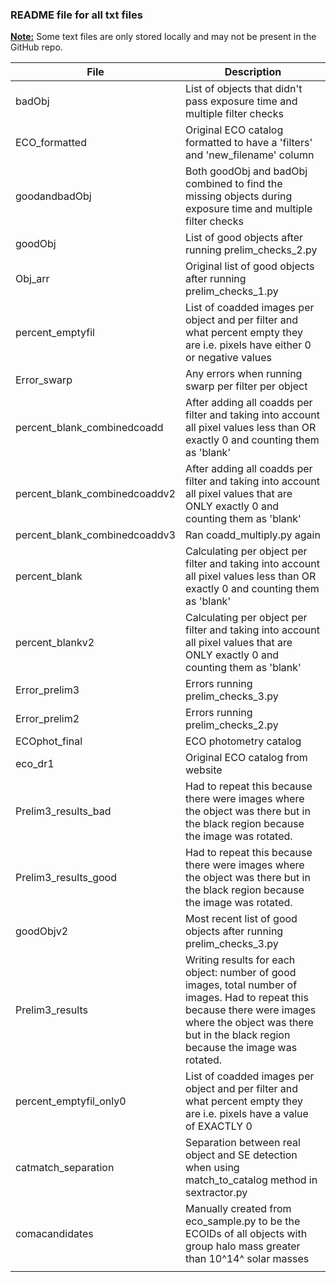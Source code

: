 ### README file for all txt files

**<u>Note:</u>** Some text files are only stored locally and may not be present in the GitHub repo.

| File                          | Description                              |
| ----------------------------- | ---------------------------------------- |
| badObj                        | List of objects that didn't pass exposure time and multiple filter checks |
| ECO_formatted                 | Original ECO catalog formatted to have a 'filters' and 'new_filename' column |
| goodandbadObj                 | Both goodObj and badObj combined to find the missing objects during exposure time and multiple filter checks |
| goodObj                       | List of good objects after running prelim_checks_2.py |
| Obj_arr                       | Original list of good objects after running prelim_checks_1.py |
| percent_emptyfil              | List of coadded images per object and per filter and what percent empty they are i.e. pixels have either 0 or negative values |
| Error_swarp                   | Any errors when running swarp per filter per object |
| percent_blank_combinedcoadd   | After adding all coadds per filter and taking into account all pixel values less than OR exactly 0 and counting them as 'blank' |
| percent_blank_combinedcoaddv2 | After adding all coadds per filter and taking into account all pixel values that are ONLY exactly 0 and counting them as 'blank' |
| percent_blank_combinedcoaddv3 | Ran coadd_multiply.py again              |
| percent_blank                 | Calculating per object per filter and taking into account all pixel values less than OR exactly 0 and counting them as 'blank' |
| percent_blankv2               | Calculating per object per filter and taking into account all pixel values that are ONLY exactly 0 and counting them as 'blank' |
| Error_prelim3                 | Errors running prelim_checks_3.py        |
| Error_prelim2                 | Errors running prelim_checks_2.py        |
| ECOphot_final                 | ECO photometry catalog                   |
| eco_dr1                       | Original ECO catalog from website        |
| Prelim3_results_bad           | Had to repeat this because there were images where the object was there but in the black region because the image was rotated. |
| Prelim3_results_good          | Had to repeat this because there were images where the object was there but in the black region because the image was rotated. |
| goodObjv2                     | Most recent list of good objects after running prelim_checks_3.py |
| Prelim3_results               | Writing results for each object: number of good images, total number of images. Had to repeat this because there were images where the object was there but in the black region because the image was rotated. |
| percent_emptyfil_only0        | List of coadded images per object and per filter and what percent empty they are i.e. pixels have a value of EXACTLY 0 |
| catmatch_separation           | Separation between real object and SE detection when using match_to_catalog method in sextractor.py |
| comacandidates                | Manually created from eco_sample.py to be the ECOIDs of all objects with group halo mass greater than 10^14^ solar masses |
|                               |                                          |









